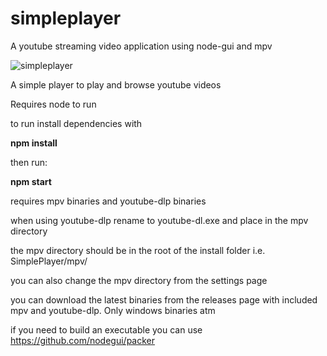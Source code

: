 # simpleplayer
A youtube streaming video application using node-gui and mpv

![simpleplayer](https://user-images.githubusercontent.com/16856336/233855603-33c32448-c390-4b6a-8494-b5f4909ec39b.png)

A simple player to play and browse youtube videos

Requires node to run

to run install dependencies with

**npm install** 


then run:

**npm start**

requires mpv binaries and youtube-dlp binaries

when using youtube-dlp rename to youtube-dl.exe
and place in the mpv directory

the mpv directory should be in the root of the install folder i.e. SimplePlayer/mpv/

you can also change the mpv directory from the settings page

you can download the latest binaries from the releases page with included mpv and youtube-dlp. Only windows binaries atm

if you need to build an executable you can use https://github.com/nodegui/packer

